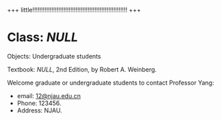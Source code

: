 +++
little!!!!!!!!!!!!!!!!!!!!!!!!!!!!!!!!!!!!!!!!!!!!!!!!!!!!!!!
+++

# Class: *NULL*

Objects: Undergraduate students

Textbook: *NULL*, 2nd Edition, by Robert A. Weinberg.

Welcome graduate or undergraduate students to contact Professor Yang:

* email: <12@njau.edu.cn> 
* Phone: 123456.  
* Address: NJAU. 

